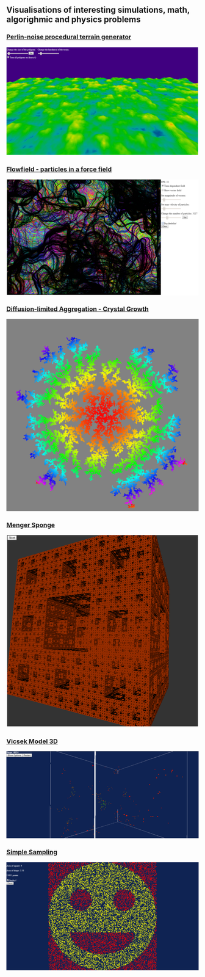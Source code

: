 ## Visualisations of interesting simulations, math, algorighmic and physics problems

### [Perlin-noise procedural terrain generator](https://codepen.io/tihawk/full/jaopEQ/)

![Terrain Generator Screenshot][screenshot_terrain]

[screenshot_terrain]: https://raw.githubusercontent.com/tihawk/browser-visualisations/master/public/terrain-perlin/screenshot.png "Terrain Generator Screenshot"

### [Flowfield - particles in a force field](https://codepen.io/tihawk/full/aVrXXo/)

![Flowfield Screenshot][screenshot_flowfield]

[screenshot_flowfield]: https://raw.githubusercontent.com/tihawk/browser-visualisations/master/public/flowfield/screenshot.png "Flowfield Screenshot"

### [Diffusion-limited Aggregation - Crystal Growth](https://codepen.io/tihawk/full/EbqQvp/)

![DLA Screenshot][screenshot_dla]

[screenshot_dla]: https://raw.githubusercontent.com/tihawk/browser-visualisations/master/public/dla/screenshot.png "DLA Screenshot"

### [Menger Sponge](https://codepen.io/tihawk/full/bYyQBx/)

![Menger Sponge Screenshot][screenshot_menger]

[screenshot_menger]: https://raw.githubusercontent.com/tihawk/browser-visualisations/master/public/menger-sponge/screenshot.png "Menger Sponge Screenshot"

### [Vicsek Model 3D](https://codepen.io/tihawk/full/vPXebG/)

![Vicsek Model Screenshot][screenshot_vicsek]

[screenshot_vicsek]: https://raw.githubusercontent.com/tihawk/browser-visualisations/master/public/vicsek/screenshot.png "Vicsek Model Screenshot"

### [Simple Sampling](https://codepen.io/tihawk/full/XGNyEL/)

![Simple Sampling Screenshot][screenshot_sampling]

[screenshot_sampling]: https://raw.githubusercontent.com/tihawk/browser-visualisations/master/public/simple-sampling/screenshot.png "Simple Sampling Screenshot"
